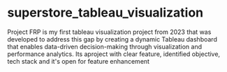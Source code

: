 # superstore_tableau_visualization
Project FRP is my first tableau visualization project from 2023 that was developed to address this gap by creating a dynamic Tableau dashboard that enables data-driven decision-making through visualization and performance analytics. Its aproject with clear feature, identified objective, tech stack and it's open for feature enhancement
